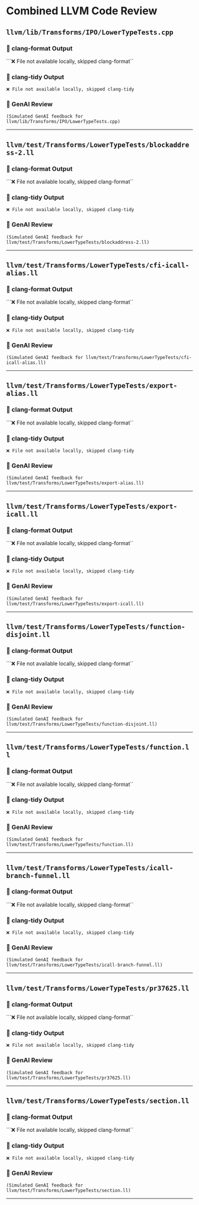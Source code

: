 # Combined LLVM Code Review

## `llvm/lib/Transforms/IPO/LowerTypeTests.cpp`

### 🧹 clang-format Output
```❌ File not available locally, skipped clang-format``
### 🧪 clang-tidy Output
```❌ File not available locally, skipped clang-tidy```
### 🤖 GenAI Review
```(Simulated GenAI feedback for llvm/lib/Transforms/IPO/LowerTypeTests.cpp)```

---

## `llvm/test/Transforms/LowerTypeTests/blockaddress-2.ll`

### 🧹 clang-format Output
```❌ File not available locally, skipped clang-format``
### 🧪 clang-tidy Output
```❌ File not available locally, skipped clang-tidy```
### 🤖 GenAI Review
```(Simulated GenAI feedback for llvm/test/Transforms/LowerTypeTests/blockaddress-2.ll)```

---

## `llvm/test/Transforms/LowerTypeTests/cfi-icall-alias.ll`

### 🧹 clang-format Output
```❌ File not available locally, skipped clang-format``
### 🧪 clang-tidy Output
```❌ File not available locally, skipped clang-tidy```
### 🤖 GenAI Review
```(Simulated GenAI feedback for llvm/test/Transforms/LowerTypeTests/cfi-icall-alias.ll)```

---

## `llvm/test/Transforms/LowerTypeTests/export-alias.ll`

### 🧹 clang-format Output
```❌ File not available locally, skipped clang-format``
### 🧪 clang-tidy Output
```❌ File not available locally, skipped clang-tidy```
### 🤖 GenAI Review
```(Simulated GenAI feedback for llvm/test/Transforms/LowerTypeTests/export-alias.ll)```

---

## `llvm/test/Transforms/LowerTypeTests/export-icall.ll`

### 🧹 clang-format Output
```❌ File not available locally, skipped clang-format``
### 🧪 clang-tidy Output
```❌ File not available locally, skipped clang-tidy```
### 🤖 GenAI Review
```(Simulated GenAI feedback for llvm/test/Transforms/LowerTypeTests/export-icall.ll)```

---

## `llvm/test/Transforms/LowerTypeTests/function-disjoint.ll`

### 🧹 clang-format Output
```❌ File not available locally, skipped clang-format``
### 🧪 clang-tidy Output
```❌ File not available locally, skipped clang-tidy```
### 🤖 GenAI Review
```(Simulated GenAI feedback for llvm/test/Transforms/LowerTypeTests/function-disjoint.ll)```

---

## `llvm/test/Transforms/LowerTypeTests/function.ll`

### 🧹 clang-format Output
```❌ File not available locally, skipped clang-format``
### 🧪 clang-tidy Output
```❌ File not available locally, skipped clang-tidy```
### 🤖 GenAI Review
```(Simulated GenAI feedback for llvm/test/Transforms/LowerTypeTests/function.ll)```

---

## `llvm/test/Transforms/LowerTypeTests/icall-branch-funnel.ll`

### 🧹 clang-format Output
```❌ File not available locally, skipped clang-format``
### 🧪 clang-tidy Output
```❌ File not available locally, skipped clang-tidy```
### 🤖 GenAI Review
```(Simulated GenAI feedback for llvm/test/Transforms/LowerTypeTests/icall-branch-funnel.ll)```

---

## `llvm/test/Transforms/LowerTypeTests/pr37625.ll`

### 🧹 clang-format Output
```❌ File not available locally, skipped clang-format``
### 🧪 clang-tidy Output
```❌ File not available locally, skipped clang-tidy```
### 🤖 GenAI Review
```(Simulated GenAI feedback for llvm/test/Transforms/LowerTypeTests/pr37625.ll)```

---

## `llvm/test/Transforms/LowerTypeTests/section.ll`

### 🧹 clang-format Output
```❌ File not available locally, skipped clang-format``
### 🧪 clang-tidy Output
```❌ File not available locally, skipped clang-tidy```
### 🤖 GenAI Review
```(Simulated GenAI feedback for llvm/test/Transforms/LowerTypeTests/section.ll)```

---


